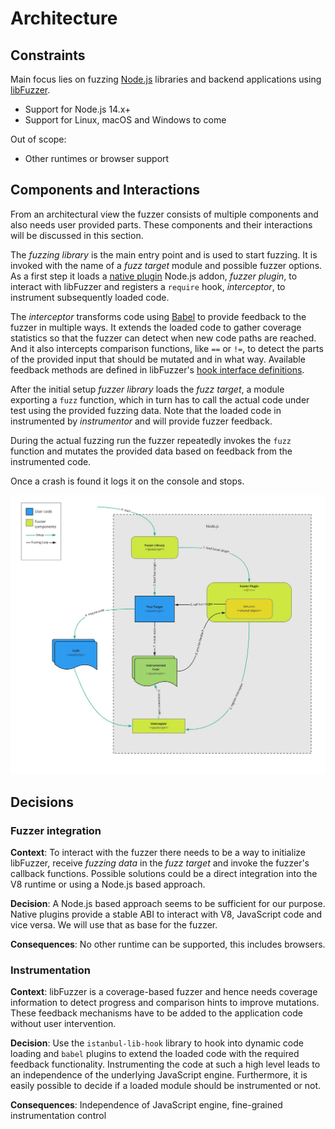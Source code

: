 # Architecture

## Constraints

Main focus lies on fuzzing [Node.js](https://nodejs.org) libraries and backend
applications using [libFuzzer](https://llvm.org/docs/LibFuzzer.html).

- Support for Node.js 14.x+
- Support for Linux, macOS and Windows to come

Out of scope:

- Other runtimes or browser support

## Components and Interactions

From an architectural view the fuzzer consists of multiple components and also
needs user provided parts. These components and their interactions will be
discussed in this section.

The _fuzzing library_ is the main entry point and is used to start fuzzing. It
is invoked with the name of a _fuzz target_ module and possible fuzzer options.
As a first step it loads a
[native plugin](https://nodejs.org/api/addons.html#wrapping-c-objects) Node.js
addon, _fuzzer plugin_, to interact with libFuzzer and registers a `require`
hook, _interceptor_, to instrument subsequently loaded code.

The _interceptor_ transforms code using [Babel](https://babeljs.io/) to provide
feedback to the fuzzer in multiple ways. It extends the loaded code to gather
coverage statistics so that the fuzzer can detect when new code paths are
reached. And it also intercepts comparison functions, like `==` or `!=`, to
detect the parts of the provided input that should be mutated and in what way.
Available feedback methods are defined in libFuzzer's
[hook interface definitions](https://github.com/llvm/llvm-project/blob/main/compiler-rt/include/sanitizer/common_interface_defs.h).

After the initial setup _fuzzer library_ loads the _fuzz target_, a module
exporting a `fuzz` function, which in turn has to call the actual code under
test using the provided fuzzing data. Note that the loaded code in instrumented
by _instrumentor_ and will provide fuzzer feedback.

During the actual fuzzing run the fuzzer repeatedly invokes the `fuzz` function
and mutates the provided data based on feedback from the instrumented code.

Once a crash is found it logs it on the console and stops.

![Components](pictures/overview.jpg "Components")

## Decisions

### Fuzzer integration

**Context**: To interact with the fuzzer there needs to be a way to initialize
libFuzzer, receive _fuzzing data_ in the _fuzz target_ and invoke the fuzzer's
callback functions. Possible solutions could be a direct integration into the V8
runtime or using a Node.js based approach.

**Decision**: A Node.js based approach seems to be sufficient for our purpose.
Native plugins provide a stable ABI to interact with V8, JavaScript code and
vice versa. We will use that as base for the fuzzer.

**Consequences**: No other runtime can be supported, this includes browsers.

### Instrumentation

**Context**: libFuzzer is a coverage-based fuzzer and hence needs coverage
information to detect progress and comparison hints to improve mutations. These
feedback mechanisms have to be added to the application code without user
intervention.

**Decision**: Use the `istanbul-lib-hook` library to hook into dynamic code
loading and `babel` plugins to extend the loaded code with the required feedback
functionality. Instrumenting the code at such a high level leads to an
independence of the underlying JavaScript engine. Furthermore, it is easily
possible to decide if a loaded module should be instrumented or not.

**Consequences**: Independence of JavaScript engine, fine-grained
instrumentation control
